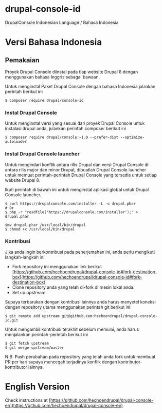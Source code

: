 # drupal-console-id
DrupalConsole Indonesian Language / Bahasa Indonesia

# Versi Bahasa Indonesia

## Pemakaian

Proyek Drupal Console diinstal pada tiap website Drupal 8 dengan menggunakan bahasa Inggris sebagai bawaan.

Untuk menginstal Paket Drupal Console dengan bahasa Indonesia jalankan perintah berikut ini

```
$ composer require drupal/console-id
```

### Instal Drupal Console

Untuk menginstal versi yang sesuai dari proyek Drupal Console untuk instalasi drupal anda, julankan perintah composer berikut ini

```
$ composer require drupal/console:~1.0 --prefer-dist --optimize-autoloader
```

### Instal Drupal Console launcher

Untuk mengindari konflik antara rilis Drupal dan versi Drupal Console di antara rilis major dan minor Drupal, dibuatlah Drupal Console launcher untuk memuat perintah-perintah Drupal Console yang tersedia untuk setiap website Drupal 8.

Ikuti perintah di bawah ini untuk menginstal aplikasi global untuk Drupal Console launcher.

```
$ curl https://drupalconsole.com/installer -L -o drupal.phar
# Or
$ php -r "readfile('https://drupalconsole.com/installer');" > drupal.phar

$mv drupal.phar /usr/local/bin/drupal
$ chmod +x /usr/local/bin/drupal
```

### Kontribusi

Jika anda ingin berkontribusi pada penerjemahan ini, anda perlu mengikuti langkah-langkah ini

- Fork repository ini menggunakan link berikut [https://github.com/hechoendrupal/drupal-console-id#fork-destination-box](https://github.com/hechoendrupal/drupal-console-id#fork-destination-box)
- Clone repository anda yang telah di-fork di mesin lokal anda.
- Set up upstream

Supaya terbarukan dengan kontribusi lainnya anda harus menyetel koneksi dengan repository utama menggunakan perintah git berikut ini

```
$ git remote add upstream git@github.com:hechoendrupal/drupal-console-id.git
```

Untuk mengambil kontribusi terakhit sebelum memulai, anda harus menjalankan perintah-perintah berikut ini
```
$ git fetch upstream
$ git merge upstream/master
```

N.B: Push perubahan pada repository yang telah anda fork untuk membuat PR per hari supaya mencegah terjadinya konflik dengan kontributor-kontributor lainnya.

# English Version

Check instructions at [https://github.com/hechoendrupal/drupal-console-en](https://github.com/hechoendrupal/drupal-console-en)
